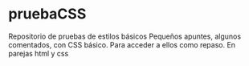 # pruebaCSS
Repositorio de pruebas de estilos básicos
Pequeños apuntes, algunos comentados, con CSS básico. Para acceder a ellos como repaso. En parejas html y css

